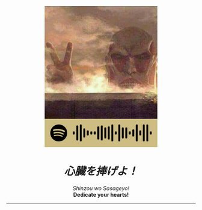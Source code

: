 <p align="center">
  <img src="./hehe.png" alt="Wibu Freedom" width="300">
</p>

<h1 align="center"><em><strong>心臓を捧げよ！</strong></em></h1>

<p align="center">
  <em>Shinzou wo Sasageyo!</em><br>
  <strong>Dedicate your hearts!</strong>
</p>

---

<!-- <h2 align="center">🌸 Welcome to My Otaku Coder Realm! 🌸</h2>

<p align="center">
  <strong>Code Ninja 🥷 | Anime Sage 🧙‍♂️ | Open Source Hero 🦸‍♂️</strong>
</p>

<p align="center">
  <a href="https://linkedin.com/in/hantbk"><img src="https://img.shields.io/badge/-LinkedIn-0077B5?style=flat-square&logo=linkedin&logoColor=white" alt="LinkedIn"></a>
  <a href="https://myanimelist.net/profile/hantbk"><img src="https://img.shields.io/badge/-MyAnimeList-2E51A2?style=flat-square&logo=myanimelist&logoColor=white" alt="MyAnimeList"></a>
  <a href="https://twitter.com/hantbka"><img src="https://img.shields.io/badge/-Twitter-1DA1F2?style=flat-square&logo=twitter&logoColor=white" alt="Twitter"></a>
  <a href="https://facebook.com/hantbka"><img src="https://img.shields.io/badge/-Facebook-1877F2?style=flat-square&logo=facebook&logoColor=white" alt="Facebook"></a>
  <a href="https://instagram.com/hantbka"><img src="https://img.shields.io/badge/-Instagram-E4405F?style=flat-square&logo=instagram&logoColor=white" alt="Instagram"></a> 
  <a href="https://www.youtube.com/@hantbk"><img src="https://img.shields.io/badge/-YouTube-FF0000?style=flat-square&logo=youtube&logoColor=white" alt="YouTube"></a>
</p>

---

### 🎭 My Backstory

Konnichiwa, fellow otakus and code enthusiasts! I'm Ha Nguyen, a passionate developer on a quest to merge the worlds of anime and technology. When I'm not channeling my inner Levi to clean up code, you can find me exploring digital realms or binging the latest seasonal anime.

### 💻 Jutsu Arsenal

<p align="center">
  <img src="https://img.shields.io/badge/-Golang-00ADD8?style=flat-square&logo=go&logoColor=white" alt="Golang">
  <img src="https://img.shields.io/badge/-C++-00599C?style=flat-square&logo=c%2B%2B&logoColor=white" alt="C++">
  <img src="https://img.shields.io/badge/-C-A8B9CC?style=flat-square&logo=c&logoColor=white" alt="C">
  <img src="https://img.shields.io/badge/-JavaScript-F7DF1E?style=flat-square&logo=javascript&logoColor=black" alt="JavaScript">
  <img src="https://img.shields.io/badge/-React-61DAFB?style=flat-square&logo=react&logoColor=black" alt="React">
  <img src="https://img.shields.io/badge/-Node.js-339933?style=flat-square&logo=node.js&logoColor=white" alt="Node.js">
  <img src="https://img.shields.io/badge/-Python-3776AB?style=flat-square&logo=python&logoColor=white" alt="Python">
  <img src="https://img.shields.io/badge/-Docker-2496ED?style=flat-square&logo=docker&logoColor=white" alt="Docker">
  <img src="https://img.shields.io/badge/-Kubernetes-326CE5?style=flat-square&logo=kubernetes&logoColor=white" alt="Kubernetes">
  <img src="https://img.shields.io/badge/-Git-F05032?style=flat-square&logo=git&logoColor=white" alt="Git">
  <img src="https://img.shields.io/badge/-Linux-FCC624?style=flat-square&logo=linux&logoColor=black" alt="Linux">
  <img src="https://img.shields.io/badge/-Ansible-EE0000?style=flat-square&logo=ansible&logoColor=white" alt="Ansible">
  <img src="https://img.shields.io/badge/-Prometheus-E6522C?style=flat-square&logo=prometheus&logoColor=white" alt="Prometheus">
  <img src="https://img.shields.io/badge/-Grafana-F46800?style=flat-square&logo=grafana&logoColor=white" alt="Grafana">
</p>

### 🌟 Legendary Quests

- [Anime Recommender](https://github.com/your-username/anime-recommender) - An AI-powered anime recommendation system.
- [Manga Translator](https://github.com/your-username/manga-translator) - Automagically translate manga pages with OCR and ML.
- [Waifu Generator](https://github.com/your-username/waifu-generator) - Create your perfect waifu using GAN technology.

### 📈 Battle Stats

<p align="center">
  <img src="https://github-readme-stats.vercel.app/api?username=hantbk&show_icons=true&theme=synthwave" alt="GitHub Stats">
</p>

### 🎯 Season 2025 Goals

- [ ] Contribute to anime-related open-source projects
- [ ] Master the art of WebGL for epic anime-style web experiences
- [ ] Launch an anime-inspired tech blog
- [ ] Cosplay at a major tech conference

---

<p align="center">
  <em>"I don't want to conquer anything. I just think the guy with the most freedom in this whole ocean... is the Pirate King!" - Monkey D. Luffy</em>
</p>

<p align="center">
  Thanks for visiting my profile! May your code be bug-free and your watchlist ever-growing! 🍜
</p> -->
